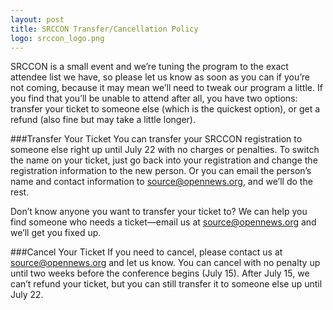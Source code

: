 ```yaml
---
layout: post
title: SRCCON Transfer/Cancellation Policy
logo: srccon_logo.png
---
```

<p class="bodybig">SRCCON is a small event and we&rsquo;re tuning the program to the exact attendee list we have, so please let us know as soon as you can if you&rsquo;re not coming, because it may mean we&rsquo;ll need to tweak our program a little. If you find that you&rsquo;ll be unable to attend after all, you have two options: transfer your ticket to someone else (which is the quickest option), or get a refund (also fine but may take a little longer).</p>

###Transfer Your Ticket
You can transfer your SRCCON registration to someone else right up until July 22 with no charges or penalties. To switch the name on your ticket, just go back into your registration and change the registration information to the new person. Or you can email the person&rsquo;s name and contact information to [source@opennews.org](mailto:source@opennews.org), and we&rsquo;ll do the rest.

Don&rsquo;t know anyone you want to transfer your ticket to? We can help you find someone who needs a ticket—email us at [source@opennews.org](mailto:source@opennews.org) and we&rsquo;ll get you fixed up.

###Cancel Your Ticket
If you need to cancel, please contact us at [source@opennews.org](mailto:source@opennews.org) and let us know. You can cancel with no penalty up until two weeks before the conference begins (July 15). After July 15, we can&rsquo;t refund your ticket, but you can still transfer it to someone else up until July 22.
